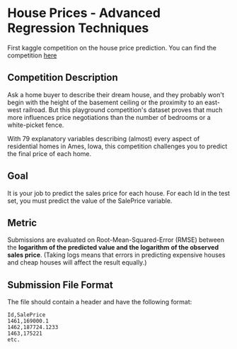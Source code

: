 # House Prices - Advanced Regression Techniques

First kaggle competition on the house price prediction.
You can find the competition [here](https://www.kaggle.com/c/house-prices-advanced-regression-techniques/)


## Competition Description


Ask a home buyer to describe their dream house, and they probably won't begin with the height of the basement ceiling or the proximity to an east-west railroad. But this playground competition's dataset proves that much more influences price negotiations than the number of bedrooms or a white-picket fence.

With 79 explanatory variables describing (almost) every aspect of residential homes in Ames, Iowa, this competition challenges you to predict the final price of each home.


## Goal
It is your job to predict the sales price for each house. For each Id in the test set, you must predict the value of the SalePrice variable. 

## Metric
Submissions are evaluated on Root-Mean-Squared-Error (RMSE) between the **logarithm of the predicted value and the logarithm of the observed sales price**. (Taking logs means that errors in predicting expensive houses and cheap houses will affect the result equally.)


## Submission File Format
The file should contain a header and have the following format:
```
Id,SalePrice
1461,169000.1
1462,187724.1233
1463,175221
etc.
```
